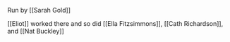 ---
---

Run by [[Sarah Gold]]

[[Eliot]] worked there and so did [[Ella Fitzsimmons]], [[Cath Richardson]], and [[Nat Buckley]]